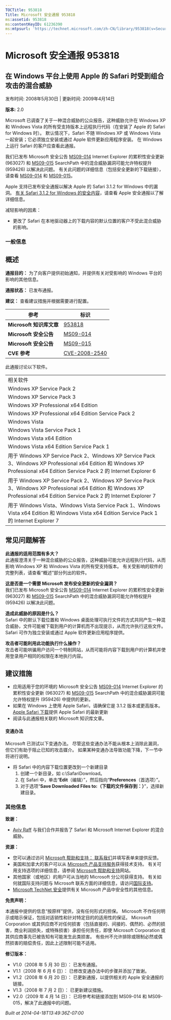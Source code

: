 ```yaml
---
TOCTitle: 953818
Title: Microsoft 安全通报 953818
ms:assetid: 953818
ms:contentKeyID: 61236390
ms:mtpsurl: 'https://technet.microsoft.com/zh-CN/library/953818(v=Security.10)'
---
```




Microsoft 安全通报 953818
=========================

在 Windows 平台上使用 Apple 的 Safari 时受到组合攻击的混合威胁
--------------------------------------------------------------

发布时间: 2008年5月30日 | 更新时间: 2009年4月14日

**版本:** 2.0

Microsoft 已调查了关于一种混合威胁的公众报告，这种威胁允许在 Windows XP 和 Windows Vista 的所有受支持版本上远程执行代码（在安装了 Apple 的 Safari for Windows 时）。 默认情况下，Safari 不随 Windows XP 或 Windows Vista 一起安装；它必须独立安装或通过 Apple 软件更新应用程序安装。 在 Windows 上运行 Safari 的客户应查看此通报。

我们已发布 Microsoft 安全公告 [MS09-014](http://go.microsoft.com/fwlink/?linkid=146659) Internet Explorer 的累积性安全更新 (963027) 和 [MS09-015](http://go.microsoft.com/fwlink/?linkid=146803) SearchPath 中的混合威胁漏洞可能允许特权提升 (959426) 以解决此问题。 有关此问题的详细信息（包括安全更新的下载链接），请查看 [MS09-014](http://go.microsoft.com/fwlink/?linkid=146659) 和 [MS09-015](http://go.microsoft.com/fwlink/?linkid=146803)。

Apple 支持已发布安全通报以解决 Apple 的 Safari 3.1.2 for Windows 中的漏洞。 [有关 Safari 3.1.2 for Windows 的安全内容](http://support.apple.com/kb/ht2092)，请查看 Apple 安全通报以了解详细信息。

减轻影响的因素：

-   更改了 Safari 在本地驱动器上的下载内容的默认位置的客户不受此混合威胁的影响。

### 一般信息

概述
----


**通报目的：** 为了向客户提供初始通知，并提供有关对受影响的 Windows 平台的影响的其他信息。

**通报状态：** 已发布通报。

**建议：** 查看建议措施并根据需要进行配置。

| 参考                     | 标识                                                                             |
|--------------------------|----------------------------------------------------------------------------------|
| **Microsoft 知识库文章** | [953818](http://support.microsoft.com/kb/953818)                                 |
| **Microsoft 安全公告**   | [MS09-014](http://go.microsoft.com/fwlink/?linkid=146659)                        |
| **Microsoft 安全公告**   | [MS09-015](http://go.microsoft.com/fwlink/?linkid=146803)                        |
| **CVE 参考**             | [CVE-2008-2540](http://www.cve.mitre.org/cgi-bin/cvename.cgi?name=cve-2008-2540) |

此通报讨论以下软件。

|                                                                                                                                                                             |
|-----------------------------------------------------------------------------------------------------------------------------------------------------------------------------|
| 相关软件                                                                                                                                                                    |
| Windows XP Service Pack 2                                                                                                                                                   |
| Windows XP Service Pack 3                                                                                                                                                   |
| Windows XP Professional x64 Edition                                                                                                                                         |
| Windows XP Professional x64 Edition Service Pack 2                                                                                                                          |
| Windows Vista                                                                                                                                                               |
| Windows Vista Service Pack 1                                                                                                                                                |
| Windows Vista x64 Edition                                                                                                                                                   |
| Windows Vista x64 Edition Service Pack 1                                                                                                                                    |
| 用于 Windows XP Service Pack 2、Windows XP Service Pack 3、Windows XP Professional x64 Edition 和 Windows XP Professional x64 Edition Service Pack 2 的 Internet Explorer 6 |
| 用于 Windows XP Service Pack 2、Windows XP Service Pack 3、Windows XP Professional x64 Edition 和 Windows XP Professional x64 Edition Service Pack 2 的 Internet Explorer 7 |
| 用于 Windows Vista、Windows Vista Service Pack 1、Windows Vista x64 Edition 和 Windows Vista x64 Edition Service Pack 1 的 Internet Explorer 7                              |

常见问题解答
------------


**此通报的适用范围有多大？**  
此通报澄清关于一种混合威胁的公众报告，这种威胁可能允许远程执行代码，从而影响 Windows XP 和 Windows Vista 的所有受支持版本。 有关受影响的软件的完整列表，请查看“概述”部分列出的软件。

**这是否是一个需要 Microsoft 发布安全更新的安全漏洞？**  
我们已发布 Microsoft 安全公告 [MS09-014](http://go.microsoft.com/fwlink/?linkid=146659) Internet Explorer 的累积性安全更新 (963027) 和 [MS09-015](http://go.microsoft.com/fwlink/?linkid=146803) SearchPath 中的混合威胁漏洞可能允许特权提升 (959426) 以解决此问题。

**造成此威胁的原因是什么？**  
Safari 中的默认下载位置和 Windows 桌面处理可执行文件的方式共同产生一种混合威胁，文件可能被下载到用户的计算机而不出现提示，从而允许执行这些文件。 Safari 可作为独立安装或通过 Apple 软件更新应用程序提供。

**攻击者可能利用此功能执行什么操作？**  
攻击者可能哄骗用户访问一个特制网站，从而可能将内容下载到用户的计算机并使用登录用户相同的权限在本地执行内容。

建议措施
--------


-   应用适用于您的环境的 Microsoft 安全公告 [MS09-014](http://go.microsoft.com/fwlink/?linkid=146659) Internet Explorer 的累积性安全更新 (963027) 和 [MS09-015](http://go.microsoft.com/fwlink/?linkid=146803) SearchPath 中的混合威胁漏洞可能允许特权提升 (959426) 中提供的更新。
-   如果在 Windows 上使用 Apple Safari，请确保它是 3.1.2 版本或更高版本。 [Apple Safari 下载](http://www.apple.com/safari/download/)提供 Apple Safari 的最新更新
-   阅读与此通报相关联的 Microsoft 知识库文章。

#### 变通办法

Microsoft 已测试以下变通办法。 尽管这些变通办法不能从根本上消除此漏洞，但它们有助于阻止已知的攻击媒介。 如果某种变通办法导致功能下降，下一节中将进行说明。

-   将 Safari 中的内容下载位置更改到一个新建目录
    1.  创建一个新目录，如 c:\\SafariDownload。
    2.  在 Safari 中，单击“**Edit**（编辑）”，然后指向“**Preferences**（首选项）”。
    3.  对于选项“**Save Downloaded Files to:（下载的文件保存到：）**”，选择新建目录。

### 其他信息

**致谢：**

-   [Aviv Raff](http://aviv.raffon.net/) 与我们合作并报告了 Safari 和 Microsoft Internet Explorer 的混合威胁。

**资源：**

-   您可以通过访问 [Microsoft 帮助和支持： 联系我们](https://support.microsoft.com/common/survey.aspx?scid=sw;en;1257&amp;showpage=1&amp;ws=technet&amp;sd=tech)并填写表单来提供反馈。
-   美国和加拿大的客户可以从 [Microsoft 产品支持服务](http://go.microsoft.com/fwlink/?linkid=21131)获得技术支持。 有关可用支持选项的详细信息，请参阅 [Microsoft 帮助和支持](http://support.microsoft.com/default.aspx?ln=zh-cn)网站。
-   其他国家（或地区）的用户可从当地的 Microsoft 分公司获得支持。 有关如何就国际支持问题与 Microsoft 联系方面的详细信息，请访问[国际支持](http://go.microsoft.com/fwlink/?linkid=21155)。
-   [Microsoft TechNet 安全](http://go.microsoft.com/fwlink/?linkid=21132)提供有关 Microsoft 产品中安全性的其他信息。

**免责声明：**

本通报中提供的信息“按原样”提供，没有任何形式的担保。 Microsoft 不作任何明示或暗示保证，包括对适销性和针对特定目的的适用性的保证。 Microsoft Corporation 或其供应商不对任何损害（包括直接的、间接的、偶然的、必然的损害，商业利润损失，或特殊损害）承担任何责任，即使 Microsoft Corporation 或其供应商事先已被告知有可能发生此类损害。 有些州不允许排除或限制必然或偶然损害的赔偿责任，因此上述限制可能不适用。

**修订版本：**

-   V1.0（2008 年 5 月 30 日）： 已发布通报。
-   V1.1（2008 年 6 月 6 日）： 已修改变通办法中的步骤并添加了致谢。
-   V1.2（2008 年 6 月 20 日）： 已更新通报，以提供相关的 Apple 安全通报的链接。
-   V1.3（2008 年 7 月 2 日）： 已更新建议措施。
-   V2.0（2009 年 4 月 14 日）： 已将参考和链接添加到 MS09-014 和 MS09-015，解决了此通报中的问题。

*Built at 2014-04-18T13:49:36Z-07:00*
